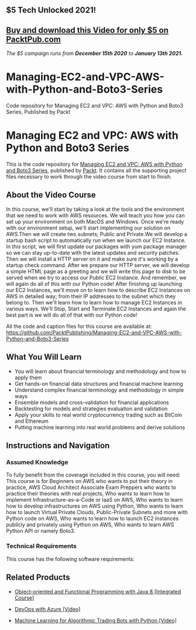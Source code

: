 ## $5 Tech Unlocked 2021!
[Buy and download this Video for only $5 on PacktPub.com](https://www.packtpub.com/product/managing-ec2-and-vpc-aws-with-python-and-boto3-series-video/9781838642938)
-----
*The $5 campaign         runs from __December 15th 2020__ to __January 13th 2021.__*

# Managing-EC2-and-VPC-AWS-with-Python-and-Boto3-Series
Code repository for Managing EC2 and VPC: AWS with Python and Boto3 Series, Published by Packt
# Managing EC2 and VPC: AWS with Python and Boto3 Series
This is the code repository for [Managing EC2 and VPC: AWS with Python and Boto3 Series](https://www.packtpub.com/application-development/machine-learning-algorithmic-trading-bots-python-video?utm_source=github&utm_medium=repository&utm_campaign=9781789951165), published by [Packt](https://www.packtpub.com/?utm_source=github). It contains all the supporting project files necessary to work through the video course from start to finish.
## About the Video Course
In this course, we'll start by taking a look at the tools and the environment that we need to work with AWS resources. We will teach you how you can set up your environment on both MacOS and Windows. Once we're ready with our environment setup, we'll start implementing our solution on AWS.Then we will create two subnets; Public and Private.We will develop a startup bash script to automatically run when we launch our EC2 Instance. In this script, we will first update our packages with yum package manager so we can stay up-to-date with the latest updates and security patches. Then we will install a HTTP server on it and make sure it's working by a startup check command. After we prepare our HTTP server, we will develop a simple HTML page as a greeting and we will write this page to disk to be served when we try to access our Public EC2 Instance. And remember, we will again do all of this with our Python code!
After finishing up launching our EC2 Instances, we'll move on to learn how to describe EC2 Instances on AWS in detailed way; from their IP addresses to the subnet which they belong to. Then we'll learn how to learn how to manage EC2 Instances in various ways. We'll Stop, Start and Terminate EC2 Instances and again the best part is we will do all of that with our Python code!

All the code and caption files for this course are available at: https://github.com/PacktPublishing/Managing-EC2-and-VPC-AWS-with-Python-and-Boto3-Series

<H2>What You Will Learn</H2>
<DIV class=book-info-will-learn-text>
<UL>
<LI>You will learn about financial terminology and methodology and how to apply them 
<LI>Get hands-on financial data structures and financial machine learning 
<LI>Understand complex financial terminology and methodology in simple ways 
<LI>Ensemble models and cross-validation for financial applications 
<LI>Backtesting for models and strategies evaluation and validation 
<LI>Apply your skills to real world<SPAN style="BACKGROUND-COLOR: transparent"> cryptocurrency trading such as BitCoin and Ethereum</SPAN> 
<LI>Putting machine learning into real world<SPAN style="BACKGROUND-COLOR: transparent"> problems and derive solutions</SPAN> </LI></UL></DIV>

## Instructions and Navigation
### Assumed Knowledge
To fully benefit from the coverage included in this course, you will need:<br/>
This course is for Beginners on AWS who wants to put their theory in practice, AWS Cloud Architect Associate Exam Preppers who wants to practice their theories with real projects, Who wants to learn how to implement Infrastructure-as-a-Code or IaaS on AWS, Who wants to learn how to develop infrastructures on AWS using Python, Who wants to learn how to launch Virtual Private Clouds, Public-Private Subnets and more with Python code on AWS, Who wants to learn how to launch EC2 Instances publicly and privately using Python on AWS, Who wants to learn AWS Python API or namely Boto3.
### Technical Requirements
This course has the following software requirements:<br/>
   

## Related Products
* [Object-oriented and Functional Programming with Java 8 [Integrated Course]](https://www.packtpub.com/application-development/machine-learning-algorithmic-trading-bots-python-video?utm_source=github&utm_medium=repository&utm_campaign=9781789951165)

* [DevOps with Azure [Video]](https://www.packtpub.com/application-development/machine-learning-algorithmic-trading-bots-python-video?utm_source=github&utm_medium=repository&utm_campaign=9781789951165)

* [Machine Learning for Algorithmic Trading Bots with Python [Video]](https://www.packtpub.com/application-development/machine-learning-algorithmic-trading-bots-python-video?utm_source=github&utm_medium=repository&utm_campaign=9781789951165)

